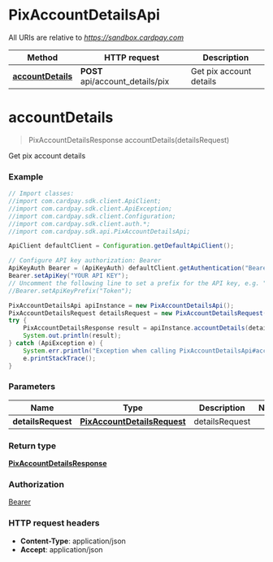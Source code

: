 # PixAccountDetailsApi

All URIs are relative to *https://sandbox.cardpay.com*

Method | HTTP request | Description
------------- | ------------- | -------------
[**accountDetails**](PixAccountDetailsApi.md#accountDetails) | **POST** api/account_details/pix | Get pix account details


<a name="accountDetails"></a>
# **accountDetails**
> PixAccountDetailsResponse accountDetails(detailsRequest)

Get pix account details

### Example
```java
// Import classes:
//import com.cardpay.sdk.client.ApiClient;
//import com.cardpay.sdk.client.ApiException;
//import com.cardpay.sdk.client.Configuration;
//import com.cardpay.sdk.client.auth.*;
//import com.cardpay.sdk.api.PixAccountDetailsApi;

ApiClient defaultClient = Configuration.getDefaultApiClient();

// Configure API key authorization: Bearer
ApiKeyAuth Bearer = (ApiKeyAuth) defaultClient.getAuthentication("Bearer");
Bearer.setApiKey("YOUR API KEY");
// Uncomment the following line to set a prefix for the API key, e.g. "Token" (defaults to null)
//Bearer.setApiKeyPrefix("Token");

PixAccountDetailsApi apiInstance = new PixAccountDetailsApi();
PixAccountDetailsRequest detailsRequest = new PixAccountDetailsRequest(); // PixAccountDetailsRequest | detailsRequest
try {
    PixAccountDetailsResponse result = apiInstance.accountDetails(detailsRequest);
    System.out.println(result);
} catch (ApiException e) {
    System.err.println("Exception when calling PixAccountDetailsApi#accountDetails");
    e.printStackTrace();
}
```

### Parameters

Name | Type | Description  | Notes
------------- | ------------- | ------------- | -------------
 **detailsRequest** | [**PixAccountDetailsRequest**](PixAccountDetailsRequest.md)| detailsRequest |

### Return type

[**PixAccountDetailsResponse**](PixAccountDetailsResponse.md)

### Authorization

[Bearer](../README.md#Bearer)

### HTTP request headers

 - **Content-Type**: application/json
 - **Accept**: application/json


